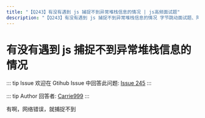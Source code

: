 ```yaml
---
title: "【Q243】有没有遇到 js 捕捉不到异常堆栈信息的情况 | js高频面试题"
description: "【Q243】有没有遇到 js 捕捉不到异常堆栈信息的情况 字节跳动面试题、阿里腾讯面试题、美团小米面试题。"
---
```


# 有没有遇到 js 捕捉不到异常堆栈信息的情况

::: tip Issue
欢迎在 Gtihub Issue 中回答此问题: [Issue 245](https://github.com/shfshanyue/Daily-Question/issues/245)
:::

::: tip Author
回答者: [Carrie999](https://github.com/Carrie999)
:::

有啊，网络错误，就捕捉不到
